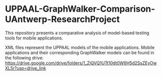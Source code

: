 # UPPAAL-GraphWalker-Comparison-UAntwerp-ResearchProject
This repository presents a comparative analysis of model-based testing tools for mobile applications.

XML files represent the UPPAAL models of the mobile applications.
Mobile applications and their corresponding GraphWalker models can be found in the following drive:
https://drive.google.com/drive/folders/1_ZjQVQ1UTt10dt0W6H5d2SsZEyOwXL5r?usp=drive_link
